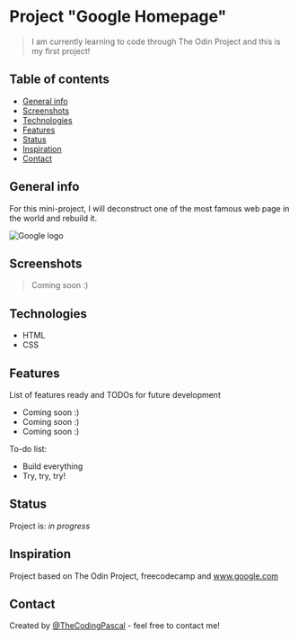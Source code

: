 # Project "Google Homepage"
> I am currently learning to code through The Odin Project and this is my first project! 

## Table of contents
* [General info](#general-info)
* [Screenshots](#screenshots)
* [Technologies](#technologies)
* [Features](#features)
* [Status](#status)
* [Inspiration](#inspiration)
* [Contact](#contact)

## General info
For this mini-project, I will deconstruct one of the most famous web page in the world and rebuild it.

![Google logo](https://www.google.com/images/branding/googlelogo/1x/googlelogo_color_272x92dp.png)

## Screenshots
> Coming soon :)

## Technologies
* HTML
* CSS

## Features
List of features ready and TODOs for future development
* Coming soon :)
* Coming soon :)
* Coming soon :)

To-do list:
* Build everything
* Try, try, try!

## Status
Project is: _in progress_ 

## Inspiration
Project based on The Odin Project, freecodecamp and www.google.com 

## Contact
Created by [@TheCodingPascal](https://twitter.com/TheCodingPascal) - feel free to contact me!
